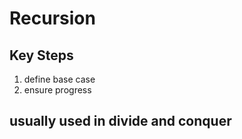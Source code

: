 # Recursion

## Key Steps
1. define base case
2. ensure progress

## usually used in divide and conquer 
